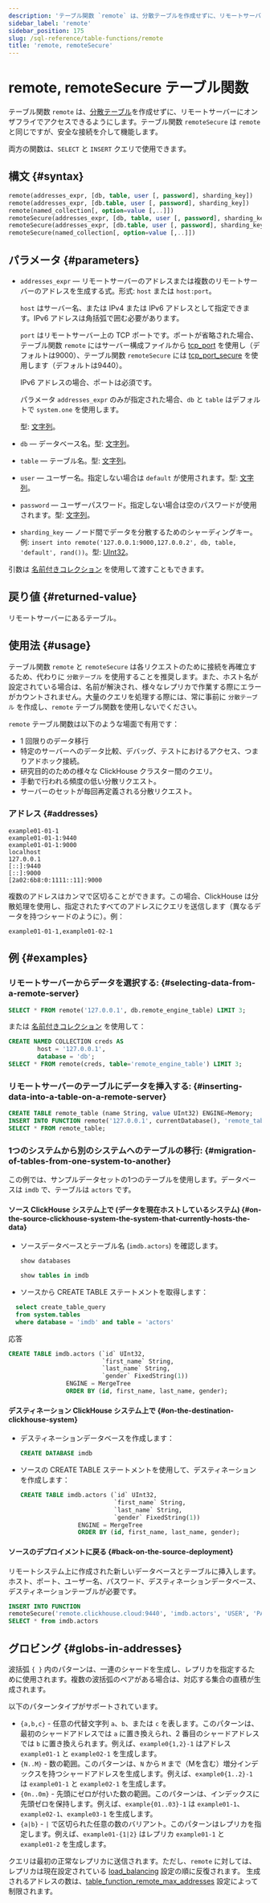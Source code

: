 ```yaml
---
description: 'テーブル関数 `remote` は、分散テーブルを作成せずに、リモートサーバーにオンザフライでアクセスできます。テーブル関数 `remoteSecure` は `remote` と同じですが、安全な接続を介して機能します。'
sidebar_label: 'remote'
sidebar_position: 175
slug: /sql-reference/table-functions/remote
title: 'remote, remoteSecure'
---
```



# remote, remoteSecure テーブル関数

テーブル関数 `remote` は、[分散テーブル](../../engines/table-engines/special/distributed.md)を作成せずに、リモートサーバーにオンザフライでアクセスできるようにします。テーブル関数 `remoteSecure` は `remote` と同じですが、安全な接続を介して機能します。

両方の関数は、`SELECT` と `INSERT` クエリで使用できます。

## 構文 {#syntax}

```sql
remote(addresses_expr, [db, table, user [, password], sharding_key])
remote(addresses_expr, [db.table, user [, password], sharding_key])
remote(named_collection[, option=value [,..]])
remoteSecure(addresses_expr, [db, table, user [, password], sharding_key])
remoteSecure(addresses_expr, [db.table, user [, password], sharding_key])
remoteSecure(named_collection[, option=value [,..]])
```

## パラメータ {#parameters}

- `addresses_expr` — リモートサーバーのアドレスまたは複数のリモートサーバーのアドレスを生成する式。形式: `host` または `host:port`。

    `host` はサーバー名、または IPv4 または IPv6 アドレスとして指定できます。IPv6 アドレスは角括弧で囲む必要があります。

    `port` はリモートサーバー上の TCP ポートです。ポートが省略された場合、テーブル関数 `remote` にはサーバー構成ファイルから [tcp_port](../../operations/server-configuration-parameters/settings.md#tcp_port) を使用し（デフォルトは9000）、テーブル関数 `remoteSecure` には [tcp_port_secure](../../operations/server-configuration-parameters/settings.md#tcp_port_secure) を使用します（デフォルトは9440）。

    IPv6 アドレスの場合、ポートは必須です。

    パラメータ `addresses_expr` のみが指定された場合、`db` と `table` はデフォルトで `system.one` を使用します。

    型: [文字列](../../sql-reference/data-types/string.md)。

- `db` — データベース名。型: [文字列](../../sql-reference/data-types/string.md)。
- `table` — テーブル名。型: [文字列](../../sql-reference/data-types/string.md)。
- `user` — ユーザー名。指定しない場合は `default` が使用されます。型: [文字列](../../sql-reference/data-types/string.md)。
- `password` — ユーザーパスワード。指定しない場合は空のパスワードが使用されます。型: [文字列](../../sql-reference/data-types/string.md)。
- `sharding_key` — ノード間でデータを分散するためのシャーディングキー。例: `insert into remote('127.0.0.1:9000,127.0.0.2', db, table, 'default', rand())`。型: [UInt32](../../sql-reference/data-types/int-uint.md)。

引数は [名前付きコレクション](operations/named-collections.md) を使用して渡すこともできます。

## 戻り値 {#returned-value}

リモートサーバーにあるテーブル。

## 使用法 {#usage}

テーブル関数 `remote` と `remoteSecure` は各リクエストのために接続を再確立するため、代わりに `分散テーブル` を使用することを推奨します。また、ホスト名が設定されている場合は、名前が解決され、様々なレプリカで作業する際にエラーがカウントされません。大量のクエリを処理する際には、常に事前に `分散テーブル` を作成し、`remote` テーブル関数を使用しないでください。

`remote` テーブル関数は以下のような場面で有用です：

- 1 回限りのデータ移行
- 特定のサーバーへのデータ比較、デバッグ、テストにおけるアクセス、つまりアドホック接続。
- 研究目的のための様々な ClickHouse クラスター間のクエリ。
- 手動で行われる頻度の低い分散リクエスト。
- サーバーのセットが毎回再定義される分散リクエスト。

### アドレス {#addresses}

```text
example01-01-1
example01-01-1:9440
example01-01-1:9000
localhost
127.0.0.1
[::]:9440
[::]:9000
[2a02:6b8:0:1111::11]:9000
```

複数のアドレスはカンマで区切ることができます。この場合、ClickHouse は分散処理を使用し、指定されたすべてのアドレスにクエリを送信します（異なるデータを持つシャードのように）。例：

```text
example01-01-1,example01-02-1
```

## 例 {#examples}

### リモートサーバーからデータを選択する: {#selecting-data-from-a-remote-server}

```sql
SELECT * FROM remote('127.0.0.1', db.remote_engine_table) LIMIT 3;
```

または [名前付きコレクション](operations/named-collections.md) を使用して：

```sql
CREATE NAMED COLLECTION creds AS
        host = '127.0.0.1',
        database = 'db';
SELECT * FROM remote(creds, table='remote_engine_table') LIMIT 3;
```

### リモートサーバーのテーブルにデータを挿入する: {#inserting-data-into-a-table-on-a-remote-server}

```sql
CREATE TABLE remote_table (name String, value UInt32) ENGINE=Memory;
INSERT INTO FUNCTION remote('127.0.0.1', currentDatabase(), 'remote_table') VALUES ('test', 42);
SELECT * FROM remote_table;
```

### 1つのシステムから別のシステムへのテーブルの移行: {#migration-of-tables-from-one-system-to-another}

この例では、サンプルデータセットの1つのテーブルを使用します。データベースは `imdb` で、テーブルは `actors` です。

#### ソース ClickHouse システム上で (データを現在ホストしているシステム) {#on-the-source-clickhouse-system-the-system-that-currently-hosts-the-data}

- ソースデータベースとテーブル名 (`imdb.actors`) を確認します。

  ```sql
  show databases
  ```

  ```sql
  show tables in imdb
  ```

- ソースから CREATE TABLE ステートメントを取得します：

```sql
  select create_table_query
  from system.tables
  where database = 'imdb' and table = 'actors'
  ```

  応答

  ```sql
  CREATE TABLE imdb.actors (`id` UInt32,
                            `first_name` String,
                            `last_name` String,
                            `gender` FixedString(1))
                  ENGINE = MergeTree
                  ORDER BY (id, first_name, last_name, gender);
  ```

#### デスティネーション ClickHouse システム上で {#on-the-destination-clickhouse-system}

- デスティネーションデータベースを作成します：

  ```sql
  CREATE DATABASE imdb
  ```

- ソースの CREATE TABLE ステートメントを使用して、デスティネーションを作成します：

  ```sql
  CREATE TABLE imdb.actors (`id` UInt32,
                            `first_name` String,
                            `last_name` String,
                            `gender` FixedString(1))
                  ENGINE = MergeTree
                  ORDER BY (id, first_name, last_name, gender);
  ```

#### ソースのデプロイメントに戻る {#back-on-the-source-deployment}

リモートシステム上に作成された新しいデータベースとテーブルに挿入します。ホスト、ポート、ユーザー名、パスワード、デスティネーションデータベース、デスティネーションテーブルが必要です。

```sql
INSERT INTO FUNCTION
remoteSecure('remote.clickhouse.cloud:9440', 'imdb.actors', 'USER', 'PASSWORD')
SELECT * from imdb.actors
```

## グロビング {#globs-in-addresses}

波括弧 `{ }` 内のパターンは、一連のシャードを生成し、レプリカを指定するために使用されます。複数の波括弧のペアがある場合は、対応する集合の直積が生成されます。

以下のパターンタイプがサポートされています。

- `{a,b,c}` - 任意の代替文字列 `a`、`b`、または `c` を表します。このパターンは、最初のシャードアドレスでは `a` に置き換えられ、2 番目のシャードアドレスでは `b` に置き換えられます。例えば、`example0{1,2}-1` はアドレス `example01-1` と `example02-1` を生成します。
- `{N..M}` - 数の範囲。このパターンは、`N` から `M` まで（Mを含む）増分インデックスを持つシャードアドレスを生成します。例えば、`example0{1..2}-1` は `example01-1` と `example02-1` を生成します。
- `{0n..0m}` - 先頭にゼロが付いた数の範囲。このパターンは、インデックスに先頭ゼロを保持します。例えば、`example{01..03}-1` は `example01-1`、`example02-1`、`example03-1` を生成します。
- `{a|b}` - `|` で区切られた任意の数のバリアント。このパターンはレプリカを指定します。例えば、`example01-{1|2}` はレプリカ `example01-1` と `example01-2` を生成します。

クエリは最初の正常なレプリカに送信されます。ただし、`remote` に対しては、レプリカは現在設定されている [load_balancing](../../operations/settings/settings.md#load_balancing) 設定の順に反復されます。
生成されるアドレスの数は、[table_function_remote_max_addresses](../../operations/settings.md#table_function_remote_max_addresses) 設定によって制限されます。
